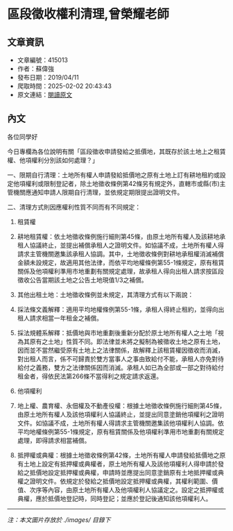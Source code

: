 # 區段徵收權利清理,曾榮耀老師

## 文章資訊
- 文章編號：415013
- 作者：蘇偉強
- 發布日期：2019/04/11
- 爬取時間：2025-02-02 20:43:43
- 原文連結：[閱讀原文](https://real-estate.get.com.tw/Columns/detail.aspx?no=415013)

## 內文
各位同學好

今日專欄為各位說明有關「區段徵收申請發給之抵價地，其既存於該土地上之租賃權、他項權利分別該如何處理？」

一、限期自行清理：土地所有權人申請發給抵價地之原有土地上訂有耕地租約或設定他項權利或限制登記者，除土地徵收條例第42條另有規定外，直轄市或縣(市)主管機關應通知申請人限期自行清理，並依規定期限提出證明文件。

二、清理方式則因應權利性質不同而有不同規定：

1. 租賃權

1. 耕地租賃權：依土地徵收條例施行細則第45條，由原土地所有權人及該耕地承租人協議終止，並提出補償承租人之證明文件。如協議不成，土地所有權人得請求主管機關邀集該承租人協調。其中，土地徵收條例對耕地承租權消滅補償金額未設規定，故適用其他法律，而依平均地權條例第55-1條規定，原有租賃關係及他項權利準用市地重劃有關規定處理，故承租人得向出租人請求按區段徵收公告當期該土地之公告土地現值1/3之補償。

2. 其他出租土地：土地徵收條例並未規定，其清理方式有以下兩說：

1. 採法條文義解釋：適用平均地權條例第55-1條，承租人得終止租約，並得向出租人請求相當一年租金之補償。

2. 採法規體系解釋：抵價地與市地重劃後重新分配於原土地所有權人之土地「視為其原有之土地」性質不同。即法律並未將之擬制為被徵收土地之原有土地，因而並不當然繼受原有土地上之法律關係，故解釋上該租賃權因徵收而消滅，對出租人而言，係不可歸責於雙方當事人之事由致給付不能，承租人亦免對待給付之義務，雙方之法律關係因而消滅。承租人如已為全部或一部之對待給付租金者，得依民法第266條不當得利之規定請求返還。

2. 他項權利

1. 地上權、農育權、永佃權及不動產役權：根據土地徵收條例施行細則第45條，由原土地所有權人及該他項權利人協議終止，並提出同意塗銷他項權利之證明文件。如協議不成，土地所有權人得請求主管機關邀集該他項權利人協調。依平均地權條例第55-1條規定，原有租賃關係及他項權利準用市地重劃有關規定處理，即得請求相當補償。

2. 抵押權或典權：根據土地徵收條例第42條，土地所有權人申請發給抵價地之原有土地上設定有抵押權或典權者，原土地所有權人及該他項權利人得申請於發給之抵價地設定抵押權或典權，申請時並應提出同意塗銷原有土地抵押權或典權之證明文件。依規定於發給之抵價地設定抵押權或典權，其權利範圍、價值、次序等內容，由原土地所有權人及他項權利人協議定之。設定之抵押權或典權，應於抵價地登記時，同時登記；並應於登記後通知該他項權利人。

---
*注：本文圖片存放於 ./images/ 目錄下*
